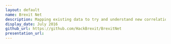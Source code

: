 ```yaml
---
layout: default
name: Brexit Net
description: Mapping existing data to try and understand new correlations that can bridge the empathy gap
display_date: July 2016
github_url: https://github.com/HackBrexit/BrexitNet
presentation_url: 
---
```


